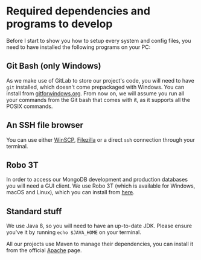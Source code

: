 # Required dependencies and programs to develop

Before I start to show you how to setup every system and config files, you need to have installed the following programs on your PC:

## Git Bash (only Windows)

As we make use of GitLab to store our project's code, you will need to have `git` installed, which doesn't come prepackaged with Windows. You can install from [gitforwindows.org](http://gitforwindows.org/). From now on, we will assume you run all your commands from the Git bash that comes with it, as it supports all the POSIX commands.

## An SSH file browser

You can use either [WinSCP](https://winscp.net/eng/download.php), [Filezilla](https://filezilla-project.org/) or a direct `ssh` connection through your terminal.

## Robo 3T

In order to access our MongoDB development and production databases you will need a GUI client. We use Robo 3T (which is available for Windows, macOS and Linux), which you can install from [here](https://robomongo.org/).

## Standard stuff

We use Java 8, so you will need to have an up-to-date JDK. Please ensure you've it by running `echo $JAVA_HOME` on your terminal.

All our projects use Maven to manage their dependencies, you can install it from the official [Apache](https://maven.apache.org/) page.
